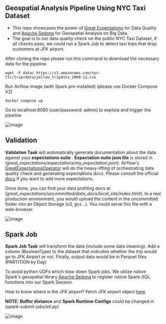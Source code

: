 ## Geospatial Analysis Pipeline Using NYC Taxi Dataset
- This repo showcases the power of [Great Expectations](https://greatexpectations.io) for Data Quality and [Apache Sedona](https://sedona.apache.org/) for Geospatial Analysis on Big Data.
- The goal is to run data quality check on the public NYC Taxi Dataset, if all checks pass, we could run a Spark Job to detect taxi trips that drop customers at JFK airport.

After cloning the repo please run this command to download the necessary data for the pipeline

`wget -P data/ https://s3.amazonaws.com/nyc-tlc/trip+data/yellow_tripdata_2009-12.csv`

Run Airflow image (with Spark pre-installed) (please use Docker Compose V2)

`docker compose up`

Go to localhost:8080 (user/password: admin) to explore and trigger the pipeline

![image](https://user-images.githubusercontent.com/59940078/172496772-5ed8ec95-8ac2-4966-8913-5897855a7dcd.png)

## Validation

**Validation Task** will automatically generate documentation about the data against your **expectations suite** . **Expectation suite json file** is stored in (_great_expectations/expectations/my_expectation.json_). Airflow's [GreatExpectationsOperator](https://registry.astronomer.io/providers/great-expectations/modules/greatexpectationsoperator) 
will do the heavy-lifting of orchestrating data quality check and generating expectations docs.
Please consult the official [docs](https://greatexpectations.io/expectations) if you want to add more expectations.

Once done, you can find your data profiling docs at (_great_expectations/uncommitted/data_docs/local_site/index.html_). In a real production environment, you would upload the content in the uncommitted folder into an Object Storage (s3, gcs ..). You could serve this file with a web-browser.

![image](https://user-images.githubusercontent.com/59940078/172497883-11d752d0-e6a3-4b57-9d10-45a23eeb96b3.png)

## Spark Job

**Spark Job Task** will transform the data (include some data cleaning). Add a column (BooleanType) to the dataset that indicates whether the trip would go to JFK Airport or not. Finally, output data would be in Parquet files (PARTITION by Day)

To avoid python UDFs which slow down Spark jobs. We utilize native Spark's geospatial library [Apache Sedona](https://sedona.apache.org/) to register native Spark-SQL functions into our Spark Session.

How to know where is the JFK airport? Fetch JFK airport object [here](https://data.cityofnewyork.us/City-Government/Airport-Polygon/xfhz-rhsk). 

**NOTE:** **Buffer distance** and **Spark Runtime Configs** could be changed in (_spark-submit-jobs/etl.py_)

![image](https://user-images.githubusercontent.com/59940078/172499156-d03ea454-b2f6-455b-8783-ad30532db344.png)


